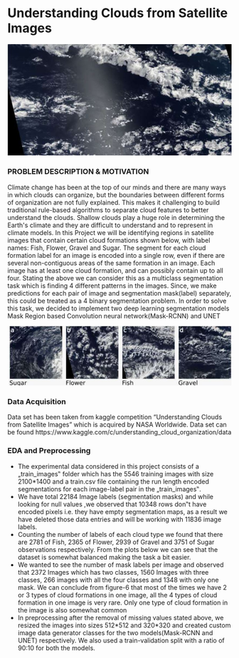 <h1>Understanding Clouds from Satellite Images</h1>
<img src="https://github.com/abhiawas/Understanding-Clouds-from-Satellite-Images/blob/master/resources/img1.JPG">
<h3>PROBLEM DESCRIPTION & MOTIVATION</h3>
<p>Climate change has been at the top of our minds and there are many ways in which clouds can
organize, but the boundaries between different forms of organization are not fully explained.
This makes it challenging to build traditional rule-based algorithms to separate cloud features to
better understand the clouds. Shallow clouds play a huge role in determining the Earth's climate
and they are difficult to understand and to represent in climate models. In this Project we will be
identifying regions in satellite images that contain certain cloud formations shown below, with
label names: Fish, Flower, Gravel and Sugar. The segment for each cloud formation label for an
image is encoded into a single row, even if there are several non-contiguous areas of the same
formation in an image. Each image has at least one cloud formation, and can possibly contain up
to all four. Stating the above we can consider this as a multiclass segmentation task which is
finding 4 different patterns in the images. Since, we make predictions for each pair of image and
segmentation mask(label) separately, this could be treated as a 4 binary segmentation problem.
In order to solve this task, we decided to implement two deep learning segmentation models
Mask Region based Convolution neural network(Mask-RCNN) and UNET</p>
<img src="https://github.com/abhiawas/Understanding-Clouds-from-Satellite-Images/blob/master/resources/img2.JPG">

<h3>Data Acquisition</h3>
<p>Data set has been taken from kaggle competition “Understanding Clouds from Satellite
Images” which is acquired by NASA Worldwide. Data set can be found
https://www.kaggle.com/c/understanding_cloud_organization/data</p>

<h3>EDA and Preprocessing</h3>
<ul>
  <li>The experimental data considered in this project consists of a „train_images‟ folder which
has the 5546 training images with size 2100*1400 and a train.csv file containing the run
length encoded segmentations for each image-label pair in the „train_images‟.</li>
  <li>We have total 22184 Image labels (segmentation masks) and while looking for null values
,we observed that 10348 rows don‟t have encoded pixels i.e. they have
empty segmentation maps, as a result we have deleted those data entries and will be
working with 11836 image labels.</li>
  <li>Counting the number of labels of each cloud type we found that there are 2781
of Fish, 2365 of Flower, 2939 of Gravel and 3751 of Sugar observations respectively. From
the plots below we can see that the dataset is somewhat balanced making the task a bit
easier.</li>
  <li>We wanted to see the number of mask labels per image and observed that 2372 Images
which has two classes, 1560 Images with three classes, 266 images with all the four classes
and 1348 with only one mask. We can conclude from figure-6 that most of the times we
have 2 or 3 types of cloud formations in one image, all the 4 types of cloud formation in
one image is very rare. Only one type of cloud formation in the image is also somewhat
common</li>
  <li>In preprocessing after the removal of missing values stated above, we resized the images
into sizes 512*512 and 320*320 and created custom image data generator classes for the
two models(Mask-RCNN and UNET) respectively. We also used a train-validation split
with a ratio of 90:10 for both the models.</li>
</ul>
